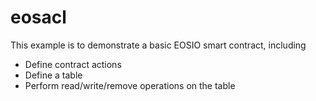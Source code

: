# eosacl

This example is to demonstrate a basic EOSIO smart contract, including

- Define contract actions
- Define a table
- Perform read/write/remove operations on the table

